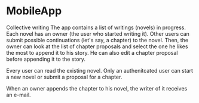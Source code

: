 # MobileApp

Collective writing
The app contains a list of writings (novels) in progress. Each novel has an owner (the user who started writing it). Other users can submit possible continuations (let's say, a chapter) to the novel. Then, the owner can look at the list of chapter proposals and select the one he likes the most to append it to his story. He can also edit a chapter proposal before appending it to the story.

Every user can read the existing novel.
Only an authenitcated user can start a new novel or submit a proposal for a chapter.

When an owner appends the chapter to his novel, the writer of it receives an e-mail. 
